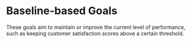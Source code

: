 # Baseline-based Goals

These goals aim to maintain or improve the current level of performance, such as keeping customer satisfaction scores above a certain threshold.